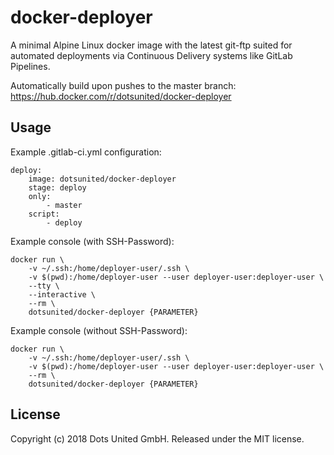 # docker-deployer

A minimal Alpine Linux docker image with the latest git-ftp suited for automated deployments via Continuous Delivery systems like GitLab Pipelines.

Automatically build upon pushes to the master branch: https://hub.docker.com/r/dotsunited/docker-deployer

## Usage
Example .gitlab-ci.yml configuration:

```
deploy:
    image: dotsunited/docker-deployer
    stage: deploy
    only:
        - master
    script:
        - deploy
```
Example console (with SSH-Password):
```
docker run \ 
    -v ~/.ssh:/home/deployer-user/.ssh \ 
    -v $(pwd):/home/deployer-user --user deployer-user:deployer-user \ 
    --tty \
    --interactive \ 
    --rm \
    dotsunited/docker-deployer {PARAMETER}
```
Example console (without SSH-Password):
```
docker run \ 
    -v ~/.ssh:/home/deployer-user/.ssh \ 
    -v $(pwd):/home/deployer-user --user deployer-user:deployer-user \ 
    --rm \
    dotsunited/docker-deployer {PARAMETER}
```
## License
Copyright (c) 2018 Dots United GmbH. Released under the MIT license.